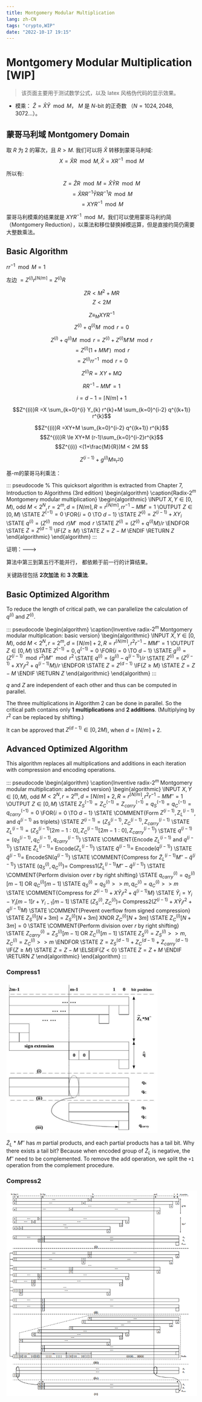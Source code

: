 ```yaml
---
title: Montgomery Modular Multiplication
lang: zh-CN
tags: "crypto,WIP"
date: "2022-10-17 19:15"
---
```


# Montgomery Modular Multiplication  [WIP]

> 该页面主要用于测试数学公式，以及 latex 风格伪代码的显示效果。

- 模乘： $\hat{Z} = \hat{X}\hat{Y}\mod M$， $M$ 是 $N$-bit 的正奇数 （$N = 1024, 2048, 3072$...）。

## 蒙哥马利域 Montgomery Domain

取 $R$ 为 2 的幂次，且 $R > M$. 我们可以将 $\hat{X}$ 转移到蒙哥马利域: $$X = \hat{X}R \mod M, \hat{X} = XR^{-1} \mod M $$

所以有:
$$ Z = \hat{Z}R \mod M = \hat{X}\hat{Y}R \mod M $$
$$ = \hat{X}RR^{-1}\hat{Y}RR^{-1}R \mod M $$
$$ = XYR^{-1} \mod M $$

蒙哥马利模乘的结果就是 $XYR^{-1} \mod M$，我们可以使用蒙哥马利约简（Montgomery Reduction），以乘法和移位替换掉模运算，但是直接约简仍需要大整数乘法。

## Basic Algorithm

$rr^{-1} \mod M = 1$

左边 $=Z^{(i)}r^{\lceil N/m \rceil} = Z^{(i)}R$

$$ZR < M^2 + MR$$
$$Z < 2M$$

$$Z \equiv_M XYR^{-1}$$
$$Z^{(i)} + q^{(i)}M \mod r = 0$$

$$Z^{(i)} + q^{(i)}M \mod r = Z^{(i)} + Z^{(i)}M'M \mod r$$
$$= Z^{(i)}(1+MM') \mod r$$
$$= Z^{(i)}rr^{-1} \mod r = 0$$

$$Z^{(i)}R = XY + MQ$$

$$RR^{-1} - MM'=1$$

$$i = d - 1 = \lceil N/m \rceil + 1$$

$$Z^{(i)}R =X \sum_{k=0}^{i} Y_{k} r^{k}+M \sum_{k=0}^{i-2} q^{(k+1)} r^{k}$$

$$Z^{(i)}R =XY+M \sum_{k=0}^{i-2} q^{(k+1)} r^{k}$$
$$Z^{(i)}R \le XY+M (r-1)\sum_{k=0}^{i-2}r^{k}$$
$$Z^{(i)} <(1+\frac{M}{R})M < 2M $$

$$Z^{(i-1)} + g^{(i)}M \equiv_{r^2} 0$$

基-m的蒙哥马利乘法：

::: pseudocode
% This quicksort algorithm is extracted from Chapter 7, Introduction to Algorithms (3rd edition)
\begin{algorithm}
\caption{Radix-$2^m$ Montgomery modular multiplication}
\begin{algorithmic}
\INPUT $X, Y \in [0, M)$, odd $M < 2^N, r = 2^m, d = \lceil N/m \rceil, R = r^{\lceil N/m \rceil}, rr^{-1} - MM' = 1$
\OUTPUT $Z \in [0, M)$
\STATE $Z^{(-1)} = 0$
\FOR{$i = 0$ \TO $d - 1$}
    \STATE $Z^{(i)} = Z^{(i-1)} + XY_i$
    \STATE $q^{(i)} = (Z^{(i)} \mod r)M' \mod r$
    \STATE $Z^{(i)} = (Z^{(i)} + q^{(i)}M)/r$
\ENDFOR
\STATE $Z = Z^{(d-1)}$
\IF{$Z \geq M$}
    \STATE $Z = Z - M$
\ENDIF
\RETURN $Z$
\end{algorithmic}
\end{algorithm}
:::

证明：--->

算法中第三到第五行不能并行， 都依赖于前一行的计算结果。

关键路径包括 **2次加法** 和 **3 次乘法**.

## Basic Optimized Algorithm

To reduce the length of critical path, we can parallelize the calculation of $q^{(i)}$ and $Z^{(i)}$.

::: pseudocode
\begin{algorithm}
\caption{Inventive radix-$2^m$ Montgomery modular multiplication: basic version}
\begin{algorithmic}
\INPUT $X, Y \in [0, M)$, odd $M < 2^N, r = 2^m, d = \lceil N/m \rceil + 2, R = r^{\lceil N/m \rceil}, r^2r^{-1} - MM'' = 1$
\OUTPUT $Z \in [0, M)$
\STATE $Z^{(-1)} = 0, q^{(-1)}=0$
\FOR{$i = 0$ \TO $d - 1$}
    \STATE $g^{(i)} = (Z^{(i-1)} \mod r^2) M'' \mod r^2$
    \STATE $q^{(i)} = (g^{(i)} - q^{(i-1)})/r$
    \STATE $Z^{(i)} = (Z^{(i-1)} + XY_ir^2 + q^{(i-1)}M)/r$
\ENDFOR
\STATE $Z = Z^{(d-1)}$
\IF{$Z \geq M$}
    \STATE $Z = Z - M$
\ENDIF
\RETURN $Z$
\end{algorithmic}
\end{algorithm}
:::

$q$ and $Z$ are independent of each other and thus can be computed in parallel.

The three multiplications in Algorithm 2 can be done in parallel. So the critical path contains only **1 multiplications** and **2 additions**. (Multiplying by $r^2$ can be replaced by shifting.)

It can be approved that $Z^{(d-1)} \in [0, 2M)$, when $d = \lceil N/m \rceil + 2$.

## Advanced Optimized Algorithm

This algorithm replaces all multiplications and additions in each iteration with compression and encoding operations.

::: pseudocode
\begin{algorithm}
\caption{Inventive radix-$2^m$ Montgomery modular multiplication: advanced version}
\begin{algorithmic}
\INPUT $X, Y \in [0, M)$, odd $M < 2^N, r = 2^m, d = \lceil N/m \rceil + 2, R = r^{\lceil N/m \rceil}, r^2r^{-1} - MM'' = 1$
\OUTPUT $Z \in [0, M)$
\STATE $Z^{(-1)}_S = Z^{(-1)}_C = Z^{(-1)}_{carry} = q^{(-1)}_S = q^{(-1)}_C = q^{(-1)}_{carry} = 0$
\FOR{$i = 0$ \TO $d - 1$}
    \STATE \COMMENT{Form $Z^{(i-1)}, Z^{(i-1)}_L$, and $q^{(i-1)}$ as triplets}
    \STATE $Z^{(i-1)} = (Z^{(i-1)}_S, Z^{(i-1)}_C, Z^{(i-1)}_{carry}$
    \STATE $Z^{(i-1)}_L = (Z^{(i-1)}_S[2m-1:0], Z^{(i-1)}_C[2m-1:0], Z^{(i-1)}_{carry})$
    \STATE $q^{(i-1)} = (q^{(i-1)}_S, q^{(i-1)}_C, q^{(i-1)}_{carry})$
    \STATE \COMMENT{Encode $Z^{(i-1)}_L$ and $q^{(i-1)}$}
    \STATE $\tilde{Z}^{(i-1)}_L =$ Encode$(Z^{(i-1)}_L)$
    \STATE $\tilde{q}^{(i-1)} =$ Encode$(q^{(i-1)})$
    \STATE $\hat{q}^{(i-1)} =$ EncodeSN$(q^{(i-1)})$
    \STATE \COMMENT{Compress for $\tilde{Z}^{(i-1)}_LM'' - \hat{q}^{(i-1)}$}
    \STATE $(q^{(i)}_S, q^{(i)}_C) =$ Compress1$(\tilde{Z}^{(i-1)}_LM'' - \hat{q}^{(i-1)})$
    \STATE \COMMENT{Perform division over $r$ by right shifting}
    \STATE $q^{(i)}_{carry} = q^{(i)}_S[m-1]$ OR $q^{(i)}_C[m-1]$
    \STATE $q^{(i)}_S = q^{(i)}_S >> m, q^{(i)}_C = q^{(i)}_C >> m$
    \STATE \COMMENT{Compress for $Z^{(i-1)} + X\tilde{Y}_ir^2 + \tilde{q}^{(i-1)}M$}
    \STATE $\tilde{Y}_i = Y_i - Y_i[m-1]r + Y_{i-1}[m-1]$
    \STATE $(Z^{(i)}_S, Z^{(i)}_C) =$ Compress2$(Z^{(i-1)} + X\tilde{Y}_ir^2 + \tilde{q}^{(i-1)}M)$
    \STATE \COMMENT{Prevent overflow from signed compression}
    \STATE $Z^{(i)}_S[N+3m] = Z^{(i)}_S[N+3m]$ XNOR $Z^{(i)}_C[N+3m]$
    \STATE $Z^{(i)}_C[N+3m] = 0$
    \STATE \COMMENT{Perform division over $r$ by right shifting}
    \STATE $Z^{(i)}_{carry} = Z^{(i)}_S[m-1]$ OR $Z^{(i)}_C[m-1]$
    \STATE $Z^{(i)}_S = Z^{(i)}_S >> m, Z^{(i)}_C = Z^{(i)}_C >> m$
\ENDFOR
\STATE $Z = Z^{(d-1)}_S + Z^{(d-1)}_C + Z^{(d-1)}_{carry}$
\IF{$Z \geq M$}
    \STATE $Z = Z - M$
\ELSEIF{$Z < 0$}
    \STATE $Z = Z + M$
\ENDIF
\RETURN $Z$
\end{algorithmic}
\end{algorithm}
:::

### Compress1

<img src="./imgs/compress1.png" alt="compress1" width="400" height="400" />

$\tilde{Z}_L*M''$ has $m$ partial products, and each partial products has a tail bit. Why there exists a tail bit? Because when encoded group of  $\tilde{Z}_L$ is negative, the $M''$ need to be complemented. To remove the add operation, we split the `+1` operation from the complement procedure.

### Compress2

![compress2](./imgs/compress2.png)
